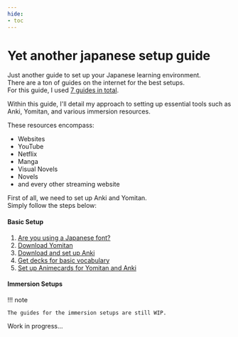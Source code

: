```yaml
---
hide:
- toc
---
```


Yet another japanese setup guide
===

Just another guide to set up your Japanese learning environment. <br>
There are a ton of guides on the internet for the best setups. <br>
For this guide, I used [7 guides in total](setup/UsedGuides.md). <br>

Within this guide, I'll detail my approach to setting up essential tools such as Anki,
Yomitan, and various immersion resources.

These resources encompass:

- Websites
- YouTube
- Netflix
- Manga
- Visual Novels
- Novels
- and every other streaming website

First of all, we need to set up Anki and Yomitan. <br>
Simply follow the steps below: <br>
#### Basic Setup
1. [Are you using a Japanese font?](setup/JapaneseFont.md)
2. [Download Yomitan](setup/Yomitan.md)
3. [Download and set up Anki](setup/AnkiSetup.md)
4. [Get decks for basic vocabulary](setup/AnkiDecks.md)
5. [Set up Animecards for Yomitan and Anki](setup/YomitanAnki.md)

#### Immersion Setups

!!! note

    The guides for the immersion setups are still WIP.

Work in progress...